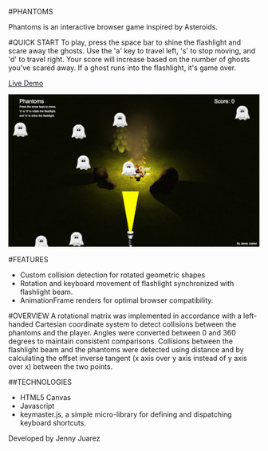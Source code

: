 #PHANTOMS

Phantoms is an interactive browser game inspired by Asteroids.

#QUICK START
To play, press the space bar to shine the flashlight and scare away the ghosts.
Use the 'a' key to travel left, 's' to stop moving, and 'd' to travel right.
Your score will increase based on the number of ghosts you've scared away.
If a ghost runs into the flashlight, it's game over.

[Live Demo](http://jennyj2012.github.io/phantoms/)


![Phantoms](./basic-shot.png)

#FEATURES
 * Custom collision detection for rotated geometric shapes
 * Rotation and keyboard movement of flashlight synchronized with flashlight beam.
 * AnimationFrame renders for optimal browser compatibility.

#OVERVIEW
A rotational matrix was implemented in accordance with a left-handed Cartesian coordinate system to detect collisions between the phantoms and the player. Angles were converted between 0 and 360 degrees to maintain consistent comparisons. Collisions between the flashlight beam and the phantoms were detected using distance and by calculating the offset inverse tangent (x axis over y axis instead of y axis over x) between the two points.

##TECHNOLOGIES
  * HTML5 Canvas
  * Javascript
  * keymaster.js, a simple micro-library for defining and dispatching keyboard shortcuts.

Developed by Jenny Juarez
